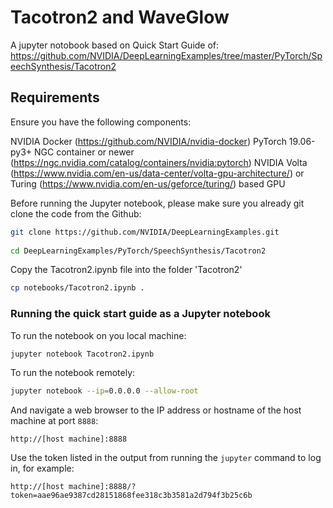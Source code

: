 # Tacotron2 and WaveGlow

A jupyter notobook based on Quick Start Guide of: https://github.com/NVIDIA/DeepLearningExamples/tree/master/PyTorch/SpeechSynthesis/Tacotron2

## Requirements

Ensure you have the following components:

NVIDIA Docker (https://github.com/NVIDIA/nvidia-docker) PyTorch 19.06-py3+ NGC container or newer (https://ngc.nvidia.com/catalog/containers/nvidia:pytorch) NVIDIA Volta (https://www.nvidia.com/en-us/data-center/volta-gpu-architecture/) or Turing (https://www.nvidia.com/en-us/geforce/turing/) based GPU

Before running the Jupyter notebook, please make sure you already git clone the code from the Github:


```bash
git clone https://github.com/NVIDIA/DeepLearningExamples.git 
    
cd DeepLearningExamples/PyTorch/SpeechSynthesis/Tacotron2
```

Copy the Tacotron2.ipynb file into the folder 'Tacotron2'

```bash
cp notebooks/Tacotron2.ipynb .
```

### Running the quick start guide as a Jupyter notebook

To run the notebook on you local machine:

```bash
jupyter notebook Tacotron2.ipynb
```

To run the notebook remotely:

```bash
jupyter notebook --ip=0.0.0.0 --allow-root
```

And navigate a web browser to the IP address or hostname of the host machine at port `8888`:

```
http://[host machine]:8888
```

Use the token listed in the output from running the `jupyter` command to log in, for example:

```
http://[host machine]:8888/?token=aae96ae9387cd28151868fee318c3b3581a2d794f3b25c6b
```